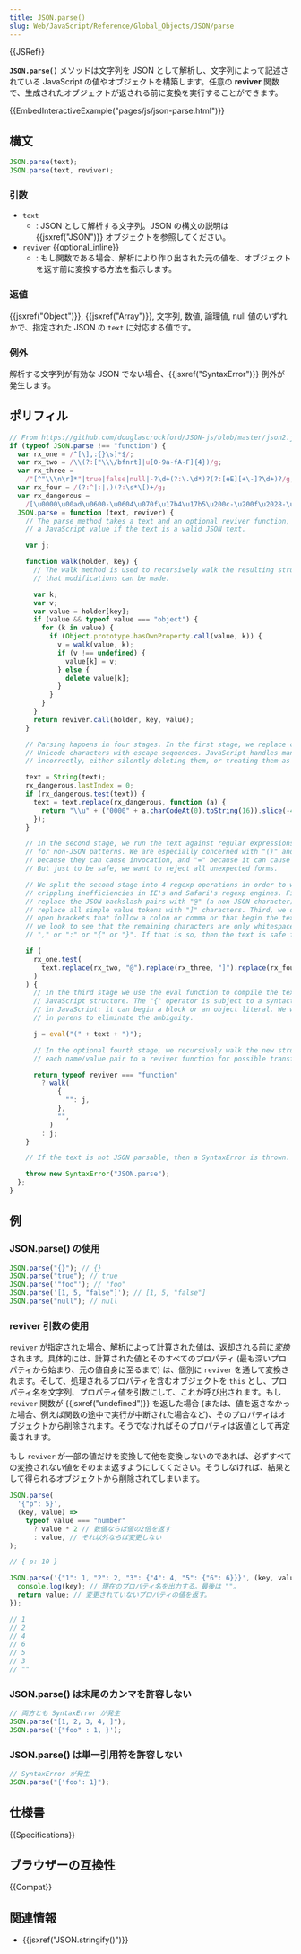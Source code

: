 ```yaml
---
title: JSON.parse()
slug: Web/JavaScript/Reference/Global_Objects/JSON/parse
---
```


{{JSRef}}

**`JSON.parse()`** メソッドは文字列を JSON として解析し、文字列によって記述されている JavaScript の値やオブジェクトを構築します。任意の **reviver** 関数で、生成されたオブジェクトが返される前に変換を実行することができます。

{{EmbedInteractiveExample("pages/js/json-parse.html")}}

## 構文

```js
JSON.parse(text);
JSON.parse(text, reviver);
```

### 引数

- `text`
  - : JSON として解析する文字列。JSON の構文の説明は {{jsxref("JSON")}} オブジェクトを参照してください。
- `reviver` {{optional_inline}}
  - : もし関数である場合、解析により作り出された元の値を、オブジェクトを返す前に変換する方法を指示します。

### 返値

{{jsxref("Object")}}, {{jsxref("Array")}}, 文字列, 数値, 論理値, null 値のいずれかで、指定された JSON の `text` に対応する値です。

### 例外

解析する文字列が有効な JSON でない場合、{{jsxref("SyntaxError")}} 例外が発生します。

## ポリフィル

```js
// From https://github.com/douglascrockford/JSON-js/blob/master/json2.js
if (typeof JSON.parse !== "function") {
  var rx_one = /^[\],:{}\s]*$/;
  var rx_two = /\\(?:["\\\/bfnrt]|u[0-9a-fA-F]{4})/g;
  var rx_three =
    /"[^"\\\n\r]*"|true|false|null|-?\d+(?:\.\d*)?(?:[eE][+\-]?\d+)?/g;
  var rx_four = /(?:^|:|,)(?:\s*\[)+/g;
  var rx_dangerous =
    /[\u0000\u00ad\u0600-\u0604\u070f\u17b4\u17b5\u200c-\u200f\u2028-\u202f\u2060-\u206f\ufeff\ufff0-\uffff]/g;
  JSON.parse = function (text, reviver) {
    // The parse method takes a text and an optional reviver function, and returns
    // a JavaScript value if the text is a valid JSON text.

    var j;

    function walk(holder, key) {
      // The walk method is used to recursively walk the resulting structure so
      // that modifications can be made.

      var k;
      var v;
      var value = holder[key];
      if (value && typeof value === "object") {
        for (k in value) {
          if (Object.prototype.hasOwnProperty.call(value, k)) {
            v = walk(value, k);
            if (v !== undefined) {
              value[k] = v;
            } else {
              delete value[k];
            }
          }
        }
      }
      return reviver.call(holder, key, value);
    }

    // Parsing happens in four stages. In the first stage, we replace certain
    // Unicode characters with escape sequences. JavaScript handles many characters
    // incorrectly, either silently deleting them, or treating them as line endings.

    text = String(text);
    rx_dangerous.lastIndex = 0;
    if (rx_dangerous.test(text)) {
      text = text.replace(rx_dangerous, function (a) {
        return "\\u" + ("0000" + a.charCodeAt(0).toString(16)).slice(-4);
      });
    }

    // In the second stage, we run the text against regular expressions that look
    // for non-JSON patterns. We are especially concerned with "()" and "new"
    // because they can cause invocation, and "=" because it can cause mutation.
    // But just to be safe, we want to reject all unexpected forms.

    // We split the second stage into 4 regexp operations in order to work around
    // crippling inefficiencies in IE's and Safari's regexp engines. First we
    // replace the JSON backslash pairs with "@" (a non-JSON character). Second, we
    // replace all simple value tokens with "]" characters. Third, we delete all
    // open brackets that follow a colon or comma or that begin the text. Finally,
    // we look to see that the remaining characters are only whitespace or "]" or
    // "," or ":" or "{" or "}". If that is so, then the text is safe for eval.

    if (
      rx_one.test(
        text.replace(rx_two, "@").replace(rx_three, "]").replace(rx_four, ""),
      )
    ) {
      // In the third stage we use the eval function to compile the text into a
      // JavaScript structure. The "{" operator is subject to a syntactic ambiguity
      // in JavaScript: it can begin a block or an object literal. We wrap the text
      // in parens to eliminate the ambiguity.

      j = eval("(" + text + ")");

      // In the optional fourth stage, we recursively walk the new structure, passing
      // each name/value pair to a reviver function for possible transformation.

      return typeof reviver === "function"
        ? walk(
            {
              "": j,
            },
            "",
          )
        : j;
    }

    // If the text is not JSON parsable, then a SyntaxError is thrown.

    throw new SyntaxError("JSON.parse");
  };
}
```

## 例

### JSON.parse() の使用

```js
JSON.parse("{}"); // {}
JSON.parse("true"); // true
JSON.parse('"foo"'); // "foo"
JSON.parse('[1, 5, "false"]'); // [1, 5, "false"]
JSON.parse("null"); // null
```

### reviver 引数の使用

`reviver` が指定された場合、解析によって計算された値は、返却される前に*変換*されます。具体的には、計算された値とそのすべてのプロパティ (最も深いプロパティから始まり、元の値自身に至るまで) は、個別に `reviver` を通して変換されます。そして、処理されるプロパティを含むオブジェクトを `this` とし、プロパティ名を文字列、プロパティ値を引数にして、これが呼び出されます。もし `reviver` 関数が {{jsxref("undefined")}} を返した場合 (または、値を返さなかった場合、例えば関数の途中で実行が中断された場合など)、そのプロパティはオブジェクトから削除されます。そうでなければそのプロパティは返値として再定義されます。

もし `reviver` が一部の値だけを変換して他を変換しないのであれば、必ずすべての変換されない値をそのまま返すようにしてください。そうしなければ、結果として得られるオブジェクトから削除されてしまいます。

```js
JSON.parse(
  '{"p": 5}',
  (key, value) =>
    typeof value === "number"
      ? value * 2 // 数値ならば値の2倍を返す
      : value, // それ以外ならば変更しない
);

// { p: 10 }

JSON.parse('{"1": 1, "2": 2, "3": {"4": 4, "5": {"6": 6}}}', (key, value) => {
  console.log(key); // 現在のプロパティ名を出力する。最後は ""。
  return value; // 変更されていないプロパティの値を返す。
});

// 1
// 2
// 4
// 6
// 5
// 3
// ""
```

### JSON.parse() は末尾のカンマを許容しない

```js example-bad
// 両方とも SyntaxError が発生
JSON.parse("[1, 2, 3, 4, ]");
JSON.parse('{"foo" : 1, }');
```

### JSON.parse() は単一引用符を許容しない

```js example-bad example-bad
// SyntaxError が発生
JSON.parse("{'foo': 1}");
```

## 仕様書

{{Specifications}}

## ブラウザーの互換性

{{Compat}}

## 関連情報

- {{jsxref("JSON.stringify()")}}
